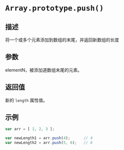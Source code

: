 # `Array.prototype.push()` 

## 描述

将一个或多个元素添加到数组的末尾，并返回新数组的长度 

## 参数

elementN，被添加道数组末尾的元素。

## 返回值

新的 `length` 属性值。

## 示例

```js
var arr = [ 1, 2, 3 ];

var newLength1 = arr.push(4);      // 4
var newLength2 = arr.push(5, 6);   // 6
```

